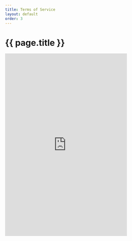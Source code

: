 ```yaml
---
title: Terms of Service
layout: default
order: 3
---
```


# {{ page.title }}

<iframe title="Page" src="https://app.termly.io/document/terms-of-use-for-website/ec3b313e-4392-4a52-84c1-a0714c8cb1ca" style="width: 400px; height: 600px; border: 0px" width="100%" height="100%"></iframe>
